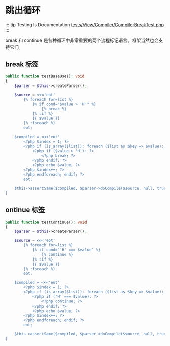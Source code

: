 # 跳出循环

::: tip Testing Is Documentation
[tests/View/Compiler/CompilerBreakTest.php](https://github.com/hunzhiwange/framework/blob/master/tests/View/Compiler/CompilerBreakTest.php)
:::
    
break 和 continue 是各种循环中非常重要的两个流程标记语言，框架当然也会支持它们。

## break 标签

``` php
public function testBaseUse(): void
{
    $parser = $this->createParser();

    $source = <<<'eot'
        {% foreach for=list %}
            {% if cond="$value > 'H'" %}
                {% break %}
            {% :if %}
            {{ $value }}
        {% :foreach %}
        eot;

    $compiled = <<<'eot'
        <?php $index = 1; ?>
        <?php if (is_array($list)): foreach ($list as $key => $value): ?>
            <?php if ($value > 'H'): ?>
                <?php break; ?>
            <?php endif; ?>
            <?php echo $value; ?>
        <?php $index++; ?>
        <?php endforeach; endif; ?>
        eot;

    $this->assertSame($compiled, $parser->doCompile($source, null, true));
}
```
    
## ontinue 标签

``` php
public function testContinue(): void
{
    $parser = $this->createParser();

    $source = <<<'eot'
        {% foreach for=list %}
            {% if cond="'H' === $value" %}
                {% continue %}
            {% :if %}
            {{ $value }}
        {% :foreach %}
        eot;

    $compiled = <<<'eot'
        <?php $index = 1; ?>
        <?php if (is_array($list)): foreach ($list as $key => $value): ?>
            <?php if ('H' === $value): ?>
                <?php continue; ?>
            <?php endif; ?>
            <?php echo $value; ?>
        <?php $index++; ?>
        <?php endforeach; endif; ?>
        eot;

    $this->assertSame($compiled, $parser->doCompile($source, null, true));
}
```
